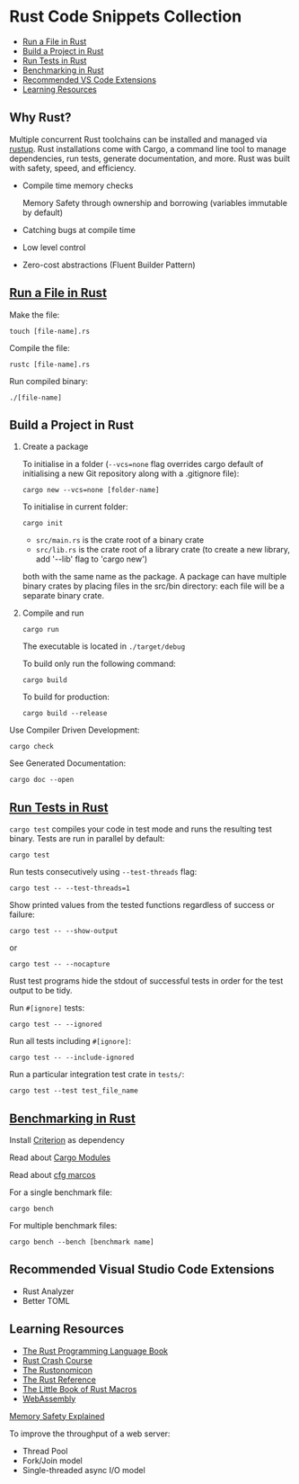 # Rust Code Snippets Collection

- [Run a File in Rust](#run-a-file-in-rust)
- [Build a Project in Rust](#build-a-project-in-rust)
- [Run Tests in Rust](#run-tests-in-rust)
- [Benchmarking in Rust](#benchmarking-in-rust)
- [Recommended VS Code Extensions](#recommended-visual-studio-code-extensions)
- [Learning Resources](#learning-resources)

## Why Rust?

Multiple concurrent Rust toolchains can be installed and managed via <a href="https://rustup.rs/">rustup</a>. Rust installations come with Cargo, a command line tool to manage dependencies, run tests, generate documentation, and more.
Rust was built with safety, speed, and efficiency.

- Compile time memory checks

  Memory Safety through ownership and borrowing (variables immutable by default)

- Catching bugs at compile time
- Low level control
- Zero-cost abstractions (Fluent Builder Pattern)

## [Run a File in Rust](01_getting_started)

Make the file:

```
touch [file-name].rs
```

Compile the file:

```
rustc [file-name].rs
```

Run compiled binary:

```
./[file-name]
```

## Build a Project in Rust

1.  Create a package

    To initialise in a folder (`--vcs=none` flag overrides cargo default of initialising a new Git repository along with a .gitignore file):

    ```
    cargo new --vcs=none [folder-name]
    ```

    To initialise in current folder:

    ```
    cargo init
    ```

    - `src/main.rs` is the crate root of a binary crate
    - `src/lib.rs` is the crate root of a library crate (to create a new library, add '--lib' flag to 'cargo new')

    both with the same name as the package. A package can have multiple binary crates by placing files in the src/bin directory: each file will be a separate binary crate.

2.  Compile and run

    ```
    cargo run
    ```

    The executable is located in `./target/debug`

    To build only run the following command:

    ```
    cargo build
    ```

    To build for production:

    ```
    cargo build --release
    ```

Use Compiler Driven Development:

```
cargo check
```

See Generated Documentation:

```
cargo doc --open
```

## [Run Tests in Rust](11_automated_tests)

`cargo test` compiles your code in test mode and runs the resulting test binary. Tests are run in parallel by default:

```
cargo test
```

Run tests consecutively using `--test-threads` flag:

```
cargo test -- --test-threads=1
```

Show printed values from the tested functions regardless of success or failure:

```
cargo test -- --show-output
```

or

```
cargo test -- --nocapture
```

Rust test programs hide the stdout of successful tests in order for the test output to be tidy.

Run `#[ignore]` tests:

```
cargo test -- --ignored
```

Run all tests including `#[ignore]`:

```
cargo test -- --include-ignored
```

Run a particular integration test crate in `tests/`:

```
cargo test --test test_file_name
```

## [Benchmarking in Rust](benchmarking)

Install [Criterion](https://github.com/bheisler/criterion.rs) as dependency

Read about [Cargo Modules](https://betterprogramming.pub/explaining-rusts-modules-420d38eed6c5)

Read about [cfg marcos](https://doc.rust-lang.org/rust-by-example/attribute/cfg.html)

For a single benchmark file:

```
cargo bench
```

For multiple benchmark files:

```
cargo bench --bench [benchmark name]
```

## Recommended Visual Studio Code Extensions

- Rust Analyzer
- Better TOML

## Learning Resources

- <a href="https://doc.rust-lang.org/book/title-page.html"> The Rust Programming Language Book</a>
- <a href="https://www.youtube.com/watch?v=zF34dRivLOw"> Rust Crash Course</a>
- <a href="https://doc.rust-lang.org/nomicon/intro.html"> The Rustonomicon </a>
- <a href="https://doc.rust-lang.org/reference/introduction.html"> The Rust Reference </a>
- <a href="https://veykril.github.io/tlborm/"> The Little Book of Rust Macros</a>
- <a href="https://developer.mozilla.org/en-US/docs/WebAssembly/Rust_to_wasm">WebAssembly</a>

[Memory Safety Explained](memory/README.md)

To improve the throughput of a web server:

- Thread Pool
- Fork/Join model
- Single-threaded async I/O model
